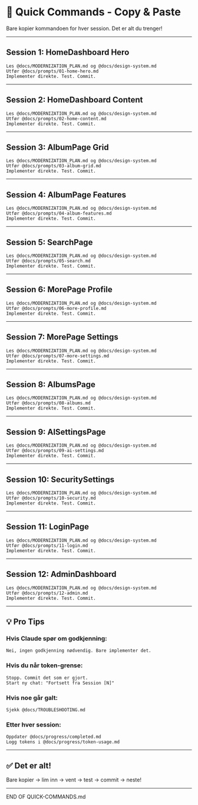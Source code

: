 # 🚀 Quick Commands - Copy & Paste

Bare kopier kommandoen for hver session. Det er alt du trenger!

---

## Session 1: HomeDashboard Hero

```
Les @docs/MODERNIZATION_PLAN.md og @docs/design-system.md
Utfør @docs/prompts/01-home-hero.md
Implementer direkte. Test. Commit.
```

---

## Session 2: HomeDashboard Content

```
Les @docs/MODERNIZATION_PLAN.md og @docs/design-system.md
Utfør @docs/prompts/02-home-content.md
Implementer direkte. Test. Commit.
```

---

## Session 3: AlbumPage Grid

```
Les @docs/MODERNIZATION_PLAN.md og @docs/design-system.md
Utfør @docs/prompts/03-album-grid.md
Implementer direkte. Test. Commit.
```

---

## Session 4: AlbumPage Features

```
Les @docs/MODERNIZATION_PLAN.md og @docs/design-system.md
Utfør @docs/prompts/04-album-features.md
Implementer direkte. Test. Commit.
```

---

## Session 5: SearchPage

```
Les @docs/MODERNIZATION_PLAN.md og @docs/design-system.md
Utfør @docs/prompts/05-search.md
Implementer direkte. Test. Commit.
```

---

## Session 6: MorePage Profile

```
Les @docs/MODERNIZATION_PLAN.md og @docs/design-system.md
Utfør @docs/prompts/06-more-profile.md
Implementer direkte. Test. Commit.
```

---

## Session 7: MorePage Settings

```
Les @docs/MODERNIZATION_PLAN.md og @docs/design-system.md
Utfør @docs/prompts/07-more-settings.md
Implementer direkte. Test. Commit.
```

---

## Session 8: AlbumsPage

```
Les @docs/MODERNIZATION_PLAN.md og @docs/design-system.md
Utfør @docs/prompts/08-albums.md
Implementer direkte. Test. Commit.
```

---

## Session 9: AISettingsPage

```
Les @docs/MODERNIZATION_PLAN.md og @docs/design-system.md
Utfør @docs/prompts/09-ai-settings.md
Implementer direkte. Test. Commit.
```

---

## Session 10: SecuritySettings

```
Les @docs/MODERNIZATION_PLAN.md og @docs/design-system.md
Utfør @docs/prompts/10-security.md
Implementer direkte. Test. Commit.
```

---

## Session 11: LoginPage

```
Les @docs/MODERNIZATION_PLAN.md og @docs/design-system.md
Utfør @docs/prompts/11-login.md
Implementer direkte. Test. Commit.
```

---

## Session 12: AdminDashboard

```
Les @docs/MODERNIZATION_PLAN.md og @docs/design-system.md
Utfør @docs/prompts/12-admin.md
Implementer direkte. Test. Commit.
```

---

## 💡 Pro Tips

### Hvis Claude spør om godkjenning:

```
Nei, ingen godkjenning nødvendig. Bare implementer det.
```

### Hvis du når token-grense:

```
Stopp. Commit det som er gjort.
Start ny chat: "Fortsett fra Session [N]"
```

### Hvis noe går galt:

```
Sjekk @docs/TROUBLESHOOTING.md
```

### Etter hver session:

```
Oppdater @docs/progress/completed.md
Logg tokens i @docs/progress/token-usage.md
```

---

## ✅ Det er alt!

Bare kopier → lim inn → vent → test → commit → neste!

---

END OF QUICK-COMMANDS.md
